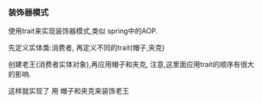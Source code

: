 ### 装饰器模式

使用trait来实现装饰器模式,类似 spring中的AOP.

先定义实体类:消费者,
再定义不同的trait(帽子,夹克)

创建老王(消费者实体对象),再应用帽子和夹克,
注意,这里面应用trait的顺序有很大的影响.

这样就实现了 用 帽子和夹克来装饰老王

